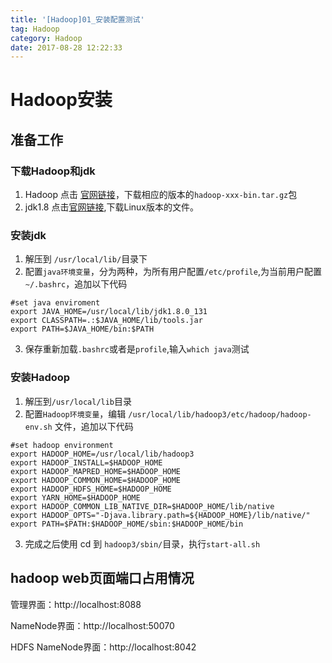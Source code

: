 ```yaml
---
title: '[Hadoop]01_安装配置测试'
tag: Hadoop
category: Hadoop
date: 2017-08-28 12:22:33
---
```



# Hadoop安装

## 准备工作

### 下载Hadoop和jdk
1. Hadoop
点击 [官网链接](http://hadoop.apache.org)，下载相应的版本的`hadoop-xxx-bin.tar.gz`包
2. jdk1.8
点击[官网链接](http://www.oracle.com/technetwork/java/javase/downloads/),下载Linux版本的文件。

### 安装jdk

1. 解压到 `/usr/local/lib/`目录下
2. 配置`java环境变量`，分为两种，为所有用户配置`/etc/profile`,为当前用户配置`~/.bashrc`，追加以下代码
```
#set java enviroment
export JAVA_HOME=/usr/local/lib/jdk1.8.0_131
export CLASSPATH=.:$JAVA_HOME/lib/tools.jar
export PATH=$JAVA_HOME/bin:$PATH
```
3. 保存重新加载`.bashrc`或者是`profile`,输入`which java`测试


### 安装Hadoop

1. 解压到`/usr/local/lib`目录
2. 配置`Hadoop环境变量`，编辑 `/usr/local/lib/hadoop3/etc/hadoop/hadoop-env.sh` 文件，追加以下代码
```
#set hadoop environment
export HADOOP_HOME=/usr/local/lib/hadoop3
export HADOOP_INSTALL=$HADOOP_HOME
export HADOOP_MAPRED_HOME=$HADOOP_HOME
export HADOOP_COMMON_HOME=$HADOOP_HOME
export HADOOP_HDFS_HOME=$HADOOP_HOME
export YARN_HOME=$HADOOP_HOME
export HADOOP_COMMON_LIB_NATIVE_DIR=$HADOOP_HOME/lib/native
export HADOOP_OPTS="-Djava.library.path=${HADOOP_HOME}/lib/native/"
export PATH=$PATH:$HADOOP_HOME/sbin:$HADOOP_HOME/bin
```
3. 完成之后使用 cd 到 `hadoop3/sbin/`目录，执行`start-all.sh`


## hadoop web页面端口占用情况
管理界面：http://localhost:8088

NameNode界面：http://localhost:50070

HDFS NameNode界面：http://localhost:8042


